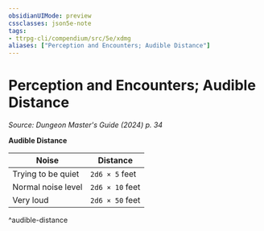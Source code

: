 ```yaml
---
obsidianUIMode: preview
cssclasses: json5e-note
tags:
- ttrpg-cli/compendium/src/5e/xdmg
aliases: ["Perception and Encounters; Audible Distance"]
---
```

# Perception and Encounters; Audible Distance
*Source: Dungeon Master's Guide (2024) p. 34* 

**Audible Distance**

| Noise | Distance |
|-------|----------|
| Trying to be quiet | `2d6 × 5` feet |
| Normal noise level | `2d6 × 10` feet |
| Very loud | `2d6 × 50` feet |
^audible-distance